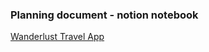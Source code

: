 ### Planning document - notion notebook
[Wanderlust Travel App](https://www.notion.so/Travel-App-800d76b14b944b1d9cbb40ca53e89489)
